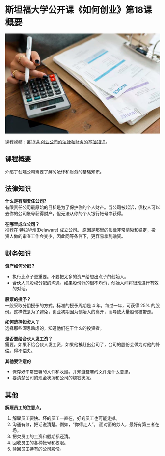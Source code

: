 # 斯坦福大学公开课《如何创业》第18课 概要
![](imgs/18.jpg)

课程视频：[第18课 创业公司的法律和财务的基础知识](https://open.163.com/movie/2014/9/3/G/MA8CUF9DQ_MAE9B203G.html)。

## 课程概要
介绍了创建公司需要了解的法律和财务的基础知识。

## 法律知识
**什么是有限责任公司?**  
有限责任公司最原始的目标是为了保护你的个人财产。当公司被起诉，债权人可以去你的公司帐号获得财产，但无法从你的个人银行帐号中获得。

**在哪里成立公司？**  
推荐在 特拉华州(Delaware) 成立公司。 原因是那里的法律非常清晰和稳定，投资人做的审查工作会变少，因此同等条件下，更容易拿到融资。

## 财务知识
**资产如何分配？**  
* 执行比点子更重要。不要把太多的资产给想出点子的创始人。
* 合伙人间股权分配的沟通。如果股份分的很不均匀，创始人间将很难进行有效的对话。

**股票的授予？**  
一般采取分期授予的方式。标准的授予周期是 4 年，每过一年，可获得 25% 的股份。这样做是为了避免，创业初期因为创始人的离开，而导致大量股份被带走。

**如何选择投资人？**  
选择那些深思熟虑的，知道他们在干什么的投资者。

**是否要给合伙人发工资？**  
需要。如果不给合伙人发工资，如果他被赶出公司了，公司的股份会做为对他的补偿。得不偿失。

**其他要注意的**  
* 保存好平常签署的文件和收据。并知道签署的文件是什么意思。
* 要清楚公司的现金状况和公司的烧钱状况。

## 其他
**解雇员工的注意点。**  

1. 解雇员工要快。坏的员工一直在，好的员工也可能走掉。
1. 沟通有效，把话说清楚。例如，“你得走人”。 面对面的炒人，最好有第三者在场。
1. 把欠员工的工资和假期都还清。
1. 回收员工的各种帐号和权限。
1. 赎回员工持有的公司股份。

